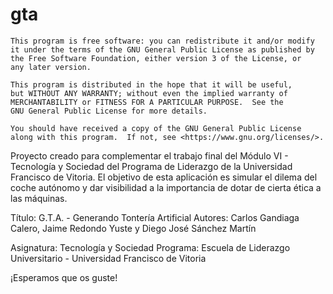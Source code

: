 # gta

    This program is free software: you can redistribute it and/or modify
    it under the terms of the GNU General Public License as published by
    the Free Software Foundation, either version 3 of the License, or
    any later version.

    This program is distributed in the hope that it will be useful,
    but WITHOUT ANY WARRANTY; without even the implied warranty of
    MERCHANTABILITY or FITNESS FOR A PARTICULAR PURPOSE.  See the
    GNU General Public License for more details.

    You should have received a copy of the GNU General Public License
    along with this program.  If not, see <https://www.gnu.org/licenses/>.
    
Proyecto creado para complementar el trabajo final del Módulo VI - Tecnología y Sociedad del Programa de Liderazgo de la Universidad Francisco de Vitoria. 
El objetivo de esta aplicación es simular el dilema del coche autónomo y dar visibilidad a la importancia de dotar de cierta ética a las máquinas. 

Título: G.T.A. - Generando Tontería Artificial
Autores: Carlos Gandiaga Calero, Jaime Redondo Yuste y Diego José Sánchez Martín

Asignatura: Tecnología y Sociedad
Programa: Escuela de Liderazgo Universitario - Universidad Francisco de Vitoria

¡Esperamos que os guste!
